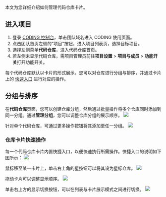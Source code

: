 本文为您详细介绍如何管理代码仓库卡片。

## 进入项目

1. 登录 [CODING 控制台](https://console.cloud.tencent.com/coding)，单击团队域名进入 CODING 使用页面。
2. 点击团队首页左侧的“项目”按钮，进入项目列表页，选择目标项目。
3. 选择左侧菜单**代码仓库**，进入代码仓库首页。
4. 若左侧未显示代码仓库，需项目管理员前往**项目设置** > **项目与成员** > **功能开关**打开功能开关。

每个代码仓库默认以卡片的形式展示。您可以对仓库进行分组与排序，并通过卡片上的 [快速入口](#quick-action) 进行对应的操作。

## 分组与排序[](id:group)

在**代码仓库**页面，您可以创建仓库分组，然后通过批量操作将多个仓库同时添加到同一分组。通过**管理分组**，您可以调整仓库分组的展示顺序。
![](https://qcloudimg.tencent-cloud.cn/raw/4a3c4bf1fe206d3d52227f68a0949756.png)

针对单个代码仓库，可通过更多操作按钮将其添加至任一分组。
![](https://qcloudimg.tencent-cloud.cn/raw/b97e26e5a6e79d5b08a1ece532a81073.png)

### 仓库卡片快速操作[](id:quick-action)

每一个代码仓库卡片内置快捷入口，以便快速执行所需操作。快捷入口的说明如下图所示：
![](https://qcloudimg.tencent-cloud.cn/raw/c974936004c024518c967853a8bd0924.png)

鼠标移至某一卡片上，单击右上角的星按钮可以将其设为星标仓库。
![](https://qcloudimg.tencent-cloud.cn/raw/56ef7edf38014fd6d4eebf5e085ade94.png)

拖动卡片可以调整显示顺序。
![](https://qcloudimg.tencent-cloud.cn/raw/9b5372a51a0adbe1eae30b3ba45ab6a5.png)

单击右上方的显示切换按钮，可以在列表与卡片展示模式之间进行切换。
![](https://qcloudimg.tencent-cloud.cn/raw/7b40b08023b655518a06e2aa5daa348c.png)
